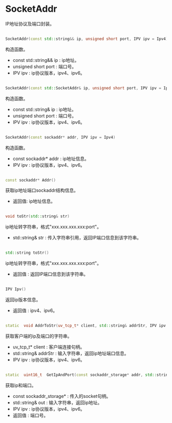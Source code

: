 # SocketAddr
IP地址协议及端口封装。
<br></br>
```C++
SocketAddr(const std::string&& ip, unsigned short port, IPV ipv = Ipv4)
```
构造函数。
* const std::string&& ip : ip地址。
* unsigned short port : 端口号。
* IPV ipv : ip协议版本，ipv4、ipv6。
<br></br>
```C++
SocketAddr(const std::SocketAddr& ip, unsigned short port, IPV ipv = Ipv4)
```
构造函数。
* const std::string& ip : ip地址。
* unsigned short port : 端口号。
* IPV ipv : ip协议版本，ipv4、ipv6。
<br></br>
```C++
SocketAddr(const sockaddr* addr, IPV ipv = Ipv4)
```
构造函数。
* const sockaddr* addr : ip地址信息。
* IPV ipv : ip协议版本，ipv4、ipv6。
<br></br>
```C++
const sockaddr* Addr()
```
获取ip地址端口sockaddr结构信息。
* 返回值: ip地址信息。
<br></br>
```C++
void toStr(std::string& str)
```
ip地址转字符串，格式"xxx.xxx.xxx.xxx:port"。
* std::string& str : 传入字符串引用，返回IP端口信息到该字符串。
<br></br>
```C++
std::string toStr()
```
ip地址转字符串，格式"xxx.xxx.xxx.xxx:port"。
* 返回值 : 返回IP端口信息到该字符串。
<br></br>
```C++
IPV Ipv()
```
返回ip版本信息。
* 返回值 : ipv4、ipv6。
<br></br>
```C++
static  void AddrToStr(uv_tcp_t* client, std::string& addrStr, IPV ipv = Ipv4)
```
获取客户端的ip及端口的字符串。
* uv_tcp_t* client : 客户端连接句柄。
* std::string& addrStr : 输入字符串，返回ip地址端口信息。
* IPV ipv : ip协议版本，ipv4、ipv6。
<br></br>
```C++
static  uint16_t  GetIpAndPort(const sockaddr_storage* addr, std::string& out, IPV ipv = Ipv4)
```
获取ip和端口。
* const sockaddr_storage*  : 传入的socket句柄。
* std::string& out : 输入字符串，返回ip地址。
* IPV ipv : ip协议版本，ipv4、ipv6。
* 返回值 : 端口号。